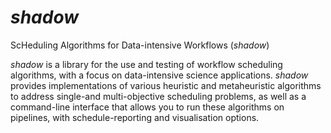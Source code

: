 # _shadow_

ScHeduling Algorithms for Data-intensive Workflows (_shadow_)

_shadow_ is a library for the use and testing of workflow scheduling algorithms, with a focus on data-intensive science applications. _shadow_ provides implementations of various heuristic and metaheuristic algorithms to address single-and multi-objective scheduling problems, as well as a command-line interface that allows you to run these algorithms on pipelines, with schedule-reporting and visualisation options. 
